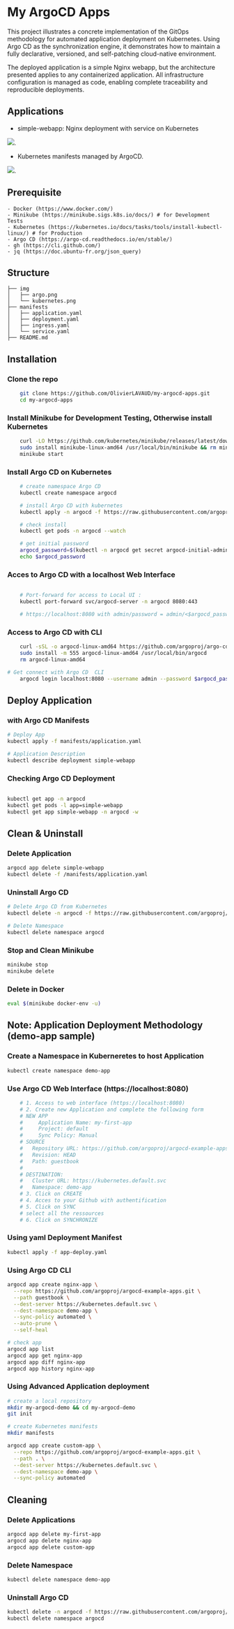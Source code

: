 # My ArgoCD Apps

This project illustrates a concrete implementation of the GitOps methodology for automated application deployment on Kubernetes. Using Argo CD as the synchronization engine, it demonstrates how to maintain a fully declarative, versioned, and self-patching cloud-native environment.

The deployed application is a simple Nginx webapp, but the architecture presented applies to any containerized application. All infrastructure configuration is managed as code, enabling complete traceability and reproducible deployments.

## Applications
- simple-webapp: Nginx deployment with service on Kubernetes


![](/img/kubernetes.png).

- Kubernetes manifests managed by ArgoCD.

![](/img/argo.png).



## Prerequisite
    - Docker (https://www.docker.com/)
    - Minikube (https://minikube.sigs.k8s.io/docs/) # for Development Tests
    - Kubernetes (https://kubernetes.io/docs/tasks/tools/install-kubectl-linux/) # for Production
    - Argo CD (https://argo-cd.readthedocs.io/en/stable/)
    - gh (https://cli.github.com/)
    - jq (https://doc.ubuntu-fr.org/json_query)


## Structure
```text
├── img
│   ├── argo.png
│   └── kubernetes.png
├── manifests
│   ├── application.yaml
│   ├── deployment.yaml
│   ├── ingress.yaml
│   └── service.yaml
├── README.md
```
## Installation 

### Clone the repo 
```bash
    git clone https://github.com/OlivierLAVAUD/my-argocd-apps.git
    cd my-argocd-apps
```
### Install Minikube for Development Testing, Otherwise install Kubernetes 

```bash
    curl -LO https://github.com/kubernetes/minikube/releases/latest/download/minikube-linux-amd64
    sudo install minikube-linux-amd64 /usr/local/bin/minikube && rm minikube-linux-amd64
    minikube start
```

### Install Argo CD on Kubernetes
```bash
    # create namespace Argo CD
    kubectl create namespace argocd

    # install Argo CD with kubernetes
    kubectl apply -n argocd -f https://raw.githubusercontent.com/argoproj/argo-cd/stable/manifests/install.yaml

    # check install
    kubectl get pods -n argocd --watch

    # get initial password
    argocd_password=$(kubectl -n argocd get secret argocd-initial-admin-secret -o jsonpath="{.data.password}" | base64 -d)
    echo $argocd_password

```

### Acces to Argo CD with a localhost Web Interface
```bash

    # Port-forward for access to Local UI :
    kubectl port-forward svc/argocd-server -n argocd 8080:443

    # https://localhost:8080 with admin/password = admin/<$argocd_password>
```

### Access to Argo CD with CLI
```bash
    curl -sSL -o argocd-linux-amd64 https://github.com/argoproj/argo-cd/releases/latest/download/argocd-linux-amd64
    sudo install -m 555 argocd-linux-amd64 /usr/local/bin/argocd
    rm argocd-linux-amd64

# Get connect with Argo CD  CLI
    argocd login localhost:8080 --username admin --password $argocd_password
```

## Deploy Application
### with Argo CD Manifests
```bash
# Deploy App
kubectl apply -f manifests/application.yaml

# Application Description
kubectl describe deployment simple-webapp
```

### Checking Argo CD Deployment
```bash

kubectl get app -n argocd
kubectl get pods -l app=simple-webapp
kubectl get app simple-webapp -n argocd -w
```

## Clean & Uninstall
### Delete Application
```bash
argocd app delete simple-webapp
kubectl delete -f /manifests/application.yaml
```

### Uninstall Argo CD

```bash
# Delete Argo CD from Kubernetes
kubectl delete -n argocd -f https://raw.githubusercontent.com/argoproj/argo-cd/stable/manifests/install.yaml

# Delete Namespace
kubectl delete namespace argocd
```

### Stop and Clean Minikube
```bash
minikube stop
minikube delete
```

### Delete in Docker
```bash
eval $(minikube docker-env -u)
```


## Note: Application Deployment Methodology (demo-app sample)

### Create a Namespace in Kuberneretes to host Application 
```bash
kubectl create namespace demo-app
```


### Use Argo CD Web Interface (https://localhost:8080) 
```bash
    # 1. Access to web interface (https://localhost:8080) 
    # 2. Create new Application and complete the following form 
    # NEW APP
    #     Application Name: my-first-app
    #     Project: default
    #     Sync Policy: Manual
    # SOURCE
    #   Repository URL: https://github.com/argoproj/argocd-example-apps.git
    #   Revision: HEAD
    #   Path: guestbook
    #
    # DESTINATION:
    #   Cluster URL: https://kubernetes.default.svc
    #   Namespace: demo-app
    # 3. Click on CREATE
    # 4. Acces to your Github with authentification
    # 5. Click on SYNC 
    # select all the ressources
    # 6. Click on SYNCHRONIZE

```
### Using yaml Deployment Manifest 
```bash
kubectl apply -f app-deploy.yaml
```

### Using Argo CD CLI
```bash
argocd app create nginx-app \
  --repo https://github.com/argoproj/argocd-example-apps.git \
  --path guestbook \
  --dest-server https://kubernetes.default.svc \
  --dest-namespace demo-app \
  --sync-policy automated \
  --auto-prune \
  --self-heal

# check app
argocd app list
argocd app get nginx-app
argocd app diff nginx-app
argocd app history nginx-app
```

### Using Advanced Application deployment
```bash
# create a local repository
mkdir my-argocd-demo && cd my-argocd-demo
git init

# create Kubernetes manifests
mkdir manifests

argocd app create custom-app \
  --repo https://github.com/argoproj/argocd-example-apps.git \
  --path . \
  --dest-server https://kubernetes.default.svc \
  --dest-namespace demo-app \
  --sync-policy automated
```

## Cleaning
### Delete Applications

```bash
argocd app delete my-first-app
argocd app delete nginx-app
argocd app delete custom-app
```
### Delete Namespace
```bash
kubectl delete namespace demo-app
```

### Uninstall Argo CD

```bash
kubectl delete -n argocd -f https://raw.githubusercontent.com/argoproj/argo-cd/stable/manifests/install.yaml
kubectl delete namespace argocd
```
